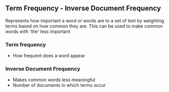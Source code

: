 ## Term Frequency - Inverse Document Frequency
Represents how important a word or words are to a set of text by weighting terms based on how common they are. This can be used to make common words with 'the' less important 

### Term frequency
- How frequent does a word appear

### Inverse Document Frequency
- Makes common words less meaningful
- Number of documents in which terms occur